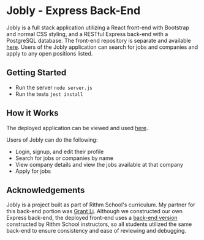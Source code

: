 # Jobly - Express Back-End

Jobly is a full stack application utilizing a React front-end with Bootstrap and normal CSS styling, and a RESTful Express back-end with a PostgreSQL database. The front-end repository is separate and available [here](https://github.com/alex-rutan/react-jobly-frontend). Users of the Jobly application can search for jobs and companies and apply to any open positions listed.

## Getting Started

* Run the server `node server.js`
* Run the tests `jest install`

## How it Works

The deployed application can be viewed and used [here](https://alex-rutan-jobly.surge.sh/).

Users of Jobly can do the following:

* Login, signup, and edit their profile
* Search for jobs or companies by name
* View company details and view the jobs available at that company
* Apply for jobs

## Acknowledgements

Jobly is a project built as part of Rithm School's curriculum. My partner for this back-end portion was [Grant Li](https://github.com/grantyli94). Although we constructed our own Express back-end, the deployed front-end uses a [back-end version](https://github.com/alex-rutan/express-jobly-backend) constructed by Rithm School instructors, so all students utilized the same back-end to ensure consistency and ease of reviewing and debugging.   
